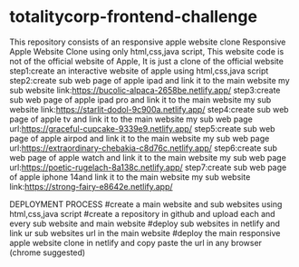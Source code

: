 # totalitycorp-frontend-challenge
This repository consists of an responsive apple website clone 
Responsive Apple Website Clone using only html,css,java script, This website code is not of the official website of Apple, It is just a clone of the official website
step1:create an interactive website of apple using html,css,java script
step2:create sub web page of apple ipad and link it to the main website
my sub website link:https://bucolic-alpaca-2658be.netlify.app/
step3:create sub web page of apple ipad pro and link it to the main website
my sub website link:https://starlit-dodol-9c900a.netlify.app/
step4:create sub web page of apple tv and link it to the main website
my sub web page url:https://graceful-cupcake-9339e9.netlify.app/
step5:create sub web page of apple airpod and link it to the main website
my sub web page url:https://extraordinary-chebakia-c8d76c.netlify.app/
step6:create sub web page of apple watch and link it to the main website
my sub web page url:https://poetic-rugelach-8a138c.netlify.app/
step7:create sub web page of apple iphone 14and link it to the main website
my sub website link:https://strong-fairy-e8642e.netlify.app/

DEPLOYMENT PROCESS
#create a main website and sub websites using html,css,java script
#create a repository in github and upload each and every sub website and main website
#deploy sub websites in netlify and link ur sub websites url in the main website
#deploy the main responsive apple website clone in netlify and copy paste the url in any browser (chrome suggested)


